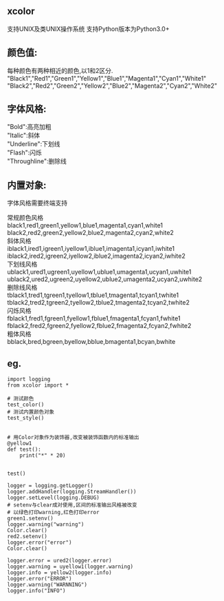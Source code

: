## xcolor

支持UNIX及类UNIX操作系统
支持Python版本为Python3.0+

## 颜色值:



每种颜色有两种相近的颜色,以1和2区分.
"Black1","Red1","Green1","Yellow1","Blue1","Magenta1","Cyan1","White1"
"Black2","Red2","Green2","Yellow2","Blue2","Magenta2","Cyan2","White2"




## 字体风格:



"Bold":高亮加粗  
"Italic":斜体  
"Underline":下划线  
"Flash":闪烁  
"Throughline":删除线  



## 内置对象:

字体风格需要终端支持  

常规颜色风格  
black1,red1,green1,yellow1,blue1,magenta1,cyan1,white1  
black2,red2,green2,yellow2,blue2,magenta2,cyan2,white2  
斜体风格  
iblack1,ired1,igreen1,iyellow1,iblue1,imagenta1,icyan1,iwhite1  
iblack2,ired2,igreen2,iyellow2,iblue2,imagenta2,icyan2,iwhite2  
下划线风格   
ublack1,ured1,ugreen1,uyellow1,ublue1,umagenta1,ucyan1,uwhite1  
ublack2,ured2,ugreen2,uyellow2,ublue2,umagenta2,ucyan2,uwhite2  
删除线风格   
tblack1,tred1,tgreen1,tyellow1,tblue1,tmagenta1,tcyan1,twhite1  
tblack2,tred2,tgreen2,tyellow2,tblue2,tmagenta2,tcyan2,twhite2  
闪烁风格    
fblack1,fred1,fgreen1,fyellow1,fblue1,fmagenta1,fcyan1,fwhite1  
fblack2,fred2,fgreen2,fyellow2,fblue2,fmagenta2,fcyan2,fwhite2  
粗体风格  
bblack,bred,bgreen,byellow,bblue,bmagenta1,bcyan,bwhite  


## eg.

    import logging
    from xcolor import *
    
    # 测试颜色
    test_color()
    # 测试内置颜色对象
    test_style()
    
    
    # 用Color对象作为装饰器,改变被装饰函数内的标准输出
    @yellow1
    def test():
        print("*" * 20)
    
    
    test()
    
    logger = logging.getLogger()
    logger.addHandler(logging.StreamHandler())
    logger.setLevel(logging.DEBUG)
    # setenv与clear成对使用,区间的标准输出风格被改变
    # 以绿色打印warning,红色打印error
    green1.setenv()
    logger.warning("warning")
    Color.clear()
    red2.setenv()
    logger.error("error")
    Color.clear()
    
    logger.error = ured2(logger.error)
    logger.warning = uyellow1(logger.warning)
    logger.info = yellow2(logger.info)
    logger.error("ERROR")
    logger.warning("WARNNING")
    logger.info("INFO")
    
